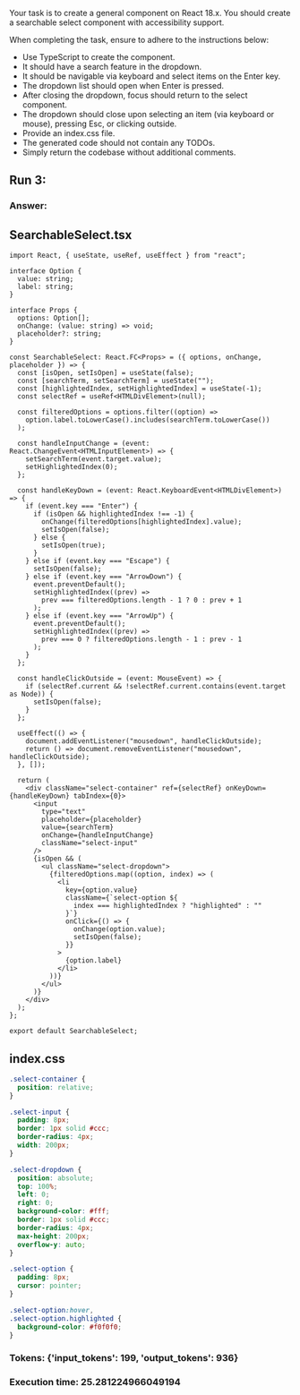 Your task is to create a general component on React 18.x.
You should create a searchable select component with accessibility support.

When completing the task, ensure to adhere to the instructions below:
- Use TypeScript to create the component.
- It should have a search feature in the dropdown.
- It should be navigable via keyboard and select items on the Enter key.
- The dropdown list should open when Enter is pressed.
- After closing the dropdown, focus should return to the select component.
- The dropdown should close upon selecting an item (via keyboard or mouse), pressing Esc, or clicking outside.
- Provide an index.css file.
- The generated code should not contain any TODOs.
- Simply return the codebase without additional comments.

## Run 3:
### Answer:
## SearchableSelect.tsx

```tsx
import React, { useState, useRef, useEffect } from "react";

interface Option {
  value: string;
  label: string;
}

interface Props {
  options: Option[];
  onChange: (value: string) => void;
  placeholder?: string;
}

const SearchableSelect: React.FC<Props> = ({ options, onChange, placeholder }) => {
  const [isOpen, setIsOpen] = useState(false);
  const [searchTerm, setSearchTerm] = useState("");
  const [highlightedIndex, setHighlightedIndex] = useState(-1);
  const selectRef = useRef<HTMLDivElement>(null);

  const filteredOptions = options.filter((option) =>
    option.label.toLowerCase().includes(searchTerm.toLowerCase())
  );

  const handleInputChange = (event: React.ChangeEvent<HTMLInputElement>) => {
    setSearchTerm(event.target.value);
    setHighlightedIndex(0);
  };

  const handleKeyDown = (event: React.KeyboardEvent<HTMLDivElement>) => {
    if (event.key === "Enter") {
      if (isOpen && highlightedIndex !== -1) {
        onChange(filteredOptions[highlightedIndex].value);
        setIsOpen(false);
      } else {
        setIsOpen(true);
      }
    } else if (event.key === "Escape") {
      setIsOpen(false);
    } else if (event.key === "ArrowDown") {
      event.preventDefault();
      setHighlightedIndex((prev) =>
        prev === filteredOptions.length - 1 ? 0 : prev + 1
      );
    } else if (event.key === "ArrowUp") {
      event.preventDefault();
      setHighlightedIndex((prev) =>
        prev === 0 ? filteredOptions.length - 1 : prev - 1
      );
    }
  };

  const handleClickOutside = (event: MouseEvent) => {
    if (selectRef.current && !selectRef.current.contains(event.target as Node)) {
      setIsOpen(false);
    }
  };

  useEffect(() => {
    document.addEventListener("mousedown", handleClickOutside);
    return () => document.removeEventListener("mousedown", handleClickOutside);
  }, []);

  return (
    <div className="select-container" ref={selectRef} onKeyDown={handleKeyDown} tabIndex={0}>
      <input
        type="text"
        placeholder={placeholder}
        value={searchTerm}
        onChange={handleInputChange}
        className="select-input"
      />
      {isOpen && (
        <ul className="select-dropdown">
          {filteredOptions.map((option, index) => (
            <li
              key={option.value}
              className={`select-option ${
                index === highlightedIndex ? "highlighted" : ""
              }`}
              onClick={() => {
                onChange(option.value);
                setIsOpen(false);
              }}
            >
              {option.label}
            </li>
          ))}
        </ul>
      )}
    </div>
  );
};

export default SearchableSelect;

```

## index.css

```css
.select-container {
  position: relative;
}

.select-input {
  padding: 8px;
  border: 1px solid #ccc;
  border-radius: 4px;
  width: 200px;
}

.select-dropdown {
  position: absolute;
  top: 100%;
  left: 0;
  right: 0;
  background-color: #fff;
  border: 1px solid #ccc;
  border-radius: 4px;
  max-height: 200px;
  overflow-y: auto;
}

.select-option {
  padding: 8px;
  cursor: pointer;
}

.select-option:hover,
.select-option.highlighted {
  background-color: #f0f0f0;
}
``` 


### Tokens: {'input_tokens': 199, 'output_tokens': 936}
### Execution time: 25.281224966049194
